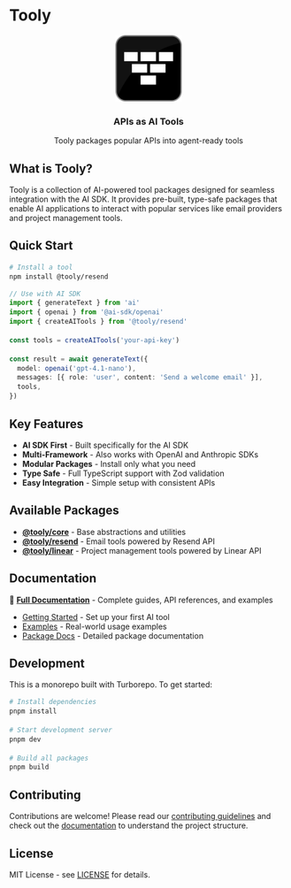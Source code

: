 # Tooly

<div align="center">
  <a href="https://tooly.ctate.dev">
    <img src="tooly-icon.png" alt="Tooly Logo" width="120" height="120">
  </a>
  <h3>APIs as AI Tools</h3>
  <p>Tooly packages popular APIs into agent-ready tools</p>
</div>

## What is Tooly?

Tooly is a collection of AI-powered tool packages designed for seamless integration with the AI SDK. It provides pre-built, type-safe packages that enable AI applications to interact with popular services like email providers and project management tools.

## Quick Start

```bash
# Install a tool
npm install @tooly/resend
```

```ts
// Use with AI SDK
import { generateText } from 'ai'
import { openai } from '@ai-sdk/openai'
import { createAITools } from '@tooly/resend'

const tools = createAITools('your-api-key')

const result = await generateText({
  model: openai('gpt-4.1-nano'),
  messages: [{ role: 'user', content: 'Send a welcome email' }],
  tools,
})
```

## Key Features

- **AI SDK First** - Built specifically for the AI SDK
- **Multi-Framework** - Also works with OpenAI and Anthropic SDKs
- **Modular Packages** - Install only what you need
- **Type Safe** - Full TypeScript support with Zod validation
- **Easy Integration** - Simple setup with consistent APIs

## Available Packages

- **[@tooly/core](./packages/core)** - Base abstractions and utilities
- **[@tooly/resend](./packages/resend)** - Email tools powered by Resend API
- **[@tooly/linear](./packages/linear)** - Project management tools powered by Linear API

## Documentation

📖 **[Full Documentation](https://tooly.dev/docs)** - Complete guides, API references, and examples

- [Getting Started](https://tooly.dev/docs/getting-started) - Set up your first AI tool
- [Examples](https://tooly.dev/docs/examples) - Real-world usage examples
- [Package Docs](https://tooly.dev/docs/packages) - Detailed package documentation

## Development

This is a monorepo built with Turborepo. To get started:

```bash
# Install dependencies
pnpm install

# Start development server
pnpm dev

# Build all packages
pnpm build
```

## Contributing

Contributions are welcome! Please read our [contributing guidelines](./CONTRIBUTING.md) and check out the [documentation](https://tooly.dev/docs) to understand the project structure.

## License

MIT License - see [LICENSE](./LICENSE) for details.
